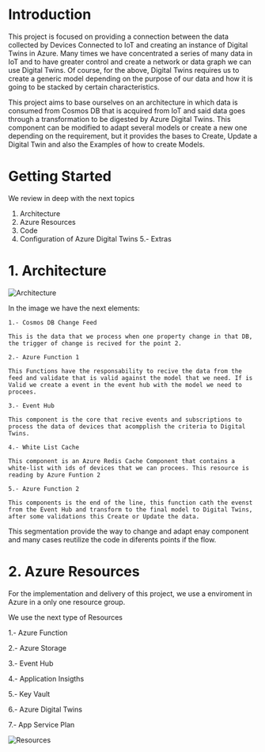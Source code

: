 # Introduction 
This project is focused on providing a connection between the data collected by Devices Connected to IoT and creating an instance of Digital Twins in Azure. Many times we have concentrated a series of many data in IoT and to have greater control and create a network or data graph we can use Digital Twins.
Of course, for the above, Digital Twins requires us to create a generic model depending on the purpose of our data and how it is going to be stacked by certain characteristics.

This project aims to base ourselves on an architecture in which data is consumed from Cosmos DB that is acquired from IoT and said data goes through a transformation to be digested by Azure Digital Twins. This component can be modified to adapt several models or create a new one depending on the requirement, but it provides the bases to Create, Update a Digital Twin and also the Examples of how to create Models.

# Getting Started
We review in deep with the next topics
1.	Architecture
2.	Azure Resources
3.	Code
4.	Configuration of Azure Digital Twins
5.- Extras

# 1. Architecture

![Architecture](../Documentation/Architecture.jpg)

In the image we have the next elements:

    1.- Cosmos DB Change Feed

    This is the data that we process when one property change in that DB, the trigger of change is recived for the point 2.

    2.- Azure Function 1

    This Functions have the responsability to recive the data from the feed and validate that is valid against the model that we need. If is Valid we create a event in the event hub with the model we need to procees.

    3.- Event Hub

    This component is the core that recive events and subscriptions to process the data of devices that acompplish the criteria to Digital Twins. 

    4.- White List Cache

    This component is an Azure Redis Cache Component that contains a white-list with ids of devices that we can procees. This resource is reading by Azure Funtion 2

    5.- Azure Function 2

    This components is the end of the line, this function cath the evenst from the Event Hub and transform to the final model to Digital Twins, after some validations this Create or Update the data.

This segmentation provide the way to change and adapt enay component and many cases reutilize the code in diferents points if the flow.

# 2. Azure Resources

For the implementation and delivery of this project, we use a enviroment in Azure in a only one resource group.

We use the next type of Resources

1.- Azure Function

2.- Azure Storage

3.- Event Hub

4.- Application Insigths

5.- Key Vault

6.- Azure Digital Twins

7.- App Service Plan


![Resources](../Documentation/AzureResources.png)